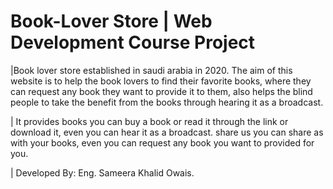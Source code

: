 # Book-Lover Store | Web Development Course Project

|Book lover store established in saudi arabia in 2020.
The aim of this website is to help the book lovers to find their favorite books,
where they can request any book they want to provide it to them, 
also helps the blind people to take the benefit from the books through hearing it as a broadcast.

| It provides books
you can buy a book or read it 
through the link or download it, 
even you can hear it as a broadcast.
share us
you can share as with your books,
even you can request any book you want to provided for you.


| Developed By: Eng. Sameera Khalid Owais.
